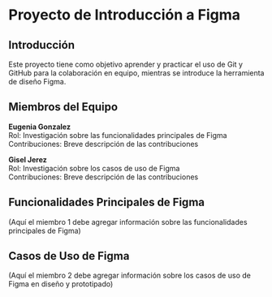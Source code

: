 # Proyecto de Introducción a Figma

## Introducción
Este proyecto tiene como objetivo aprender y practicar el uso de Git y GitHub para la colaboración en equipo, mientras se introduce la herramienta de diseño Figma.

## Miembros del Equipo
**Eugenia Gonzalez**  
Rol: Investigación sobre las funcionalidades principales de Figma  
Contribuciones: Breve descripción de las contribuciones

**Gisel Jerez**  
Rol: Investigación sobre los casos de uso de Figma  
Contribuciones: Breve descripción de las contribuciones

## Funcionalidades Principales de Figma
(Aquí el miembro 1 debe agregar información sobre las funcionalidades principales de Figma)

## Casos de Uso de Figma
(Aquí el miembro 2 debe agregar información sobre los casos de uso de Figma en diseño y prototipado)
